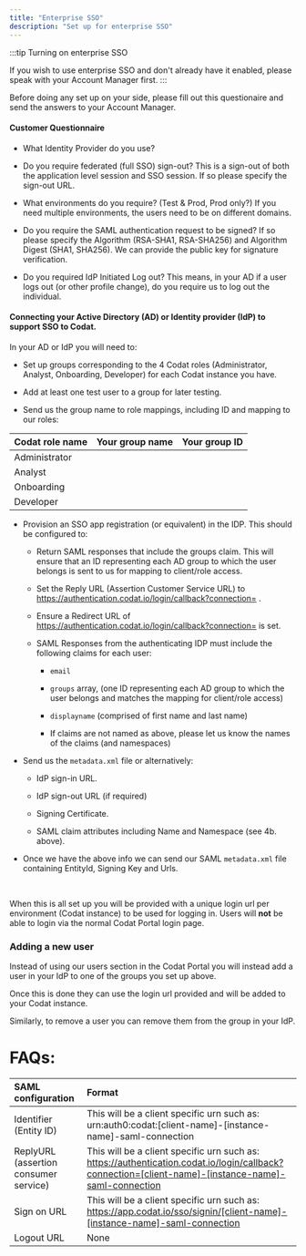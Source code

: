 ```yaml
---
title: "Enterprise SSO"
description: "Set up for enterprise SSO"
---
```



:::tip Turning on enterprise SSO

If you wish to use enterprise SSO and don't already have it enabled, please speak with your Account Manager first.
:::

Before doing any set up on your side, please fill out this questionaire and send the answers to your Account Manager.

#### Customer Questionnaire

- What Identity Provider do you use?

- Do you require federated (full SSO) sign-out?  This is a sign-out of both the application level session and SSO session.  If so please specify the sign-out URL.

- What environments do you require? (Test & Prod, Prod only?) If you need multiple environments, the users need to be on different domains.

- Do you require the SAML authentication request to be signed?  If so please specify the Algorithm (RSA-SHA1, RSA-SHA256) and Algorithm Digest (SHA1, SHA256).  We can provide the public key for signature verification.

- Do you required IdP Initiated Log out?  This means, in your AD if a user logs out (or other profile change), do you require us to log out the individual.

#### Connecting your Active Directory (AD) or Identity provider (IdP) to support SSO to Codat.

In your AD or IdP you will need to: 
- Set up groups corresponding to the 4 Codat roles (Administrator, Analyst, Onboarding, Developer) for each Codat instance you have. 
- Add at least one test user to a group for later testing.

- Send us the group name to role mappings, including ID and mapping to our roles: 

| Codat role name | Your group name | Your group ID |
| :- | :- | :-|
| Administrator |  | |
| Analyst |  | |
| Onboarding |  | |
| Developer |  | |

- Provision an SSO app registration (or equivalent) in the IDP. This should be configured to: 

    - Return SAML responses that include the groups claim. This will ensure that an ID representing each AD group to which the user belongs is sent to us for mapping to client/role access. 

    - Set the Reply URL (Assertion Customer Service URL) to https://authentication.codat.io/login/callback?connection= . 

    - Ensure a Redirect URL of https://authentication.codat.io/login/callback?connection= is set. 
    - SAML Responses from the authenticating IDP must include the following claims for each user:

        - `email`

        - `groups` array, (one ID representing each AD group to which the user belongs and matches the mapping for client/role access)

        - `displayname` (comprised of first name and last name)

        - If claims are not named as above, please let us know the names of the claims (and namespaces)

- Send us the `metadata.xml` file or alternatively:

    - IdP sign-in URL.

    - IdP sign-out URL (if required)

    - Signing Certificate.

    - SAML claim attributes including Name and Namespace (see 4b. above).

- Once we have the above info we can send our SAML `metadata.xml` file containing EntityId, Signing Key and Urls.
<br />

When this is all set up you will be provided with a unique login url per environment (Codat instance) to be used for logging in. Users will **not** be able to login via the normal Codat Portal login page. 

### Adding a new user

Instead of using our users section in the Codat Portal you will instead add a user in your IdP to one of the groups you set up above. 

Once this is done they can use the login url provided and will be added to your Codat instance.

Similarly, to remove a user you can remove them from the group in your IdP.

# FAQs:

| SAML configuration | Format |
| :- | :- |
| Identifier (Entity ID) | 	This will be a client specific urn such as: <br />urn:auth0:codat:[client-name]-[instance-name]-saml-connection   |
| ReplyURL (assertion consumer service) | This will be a client specific urn such as: <br /> https://authentication.codat.io/login/callback?connection=[client-name]-[instance-name]-saml-connection  | 
| Sign on URL | This will be a client specific urn such as: <br /> https://app.codat.io/sso/signin/[client-name]-[instance-name]-saml-connection | 
| Logout URL | None | 